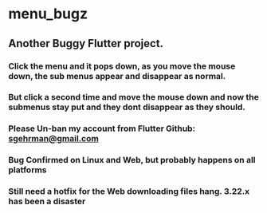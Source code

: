 # menu_bugz

## Another Buggy Flutter project.

### Click the menu and it pops down, as you move the mouse down, the sub menus appear and disappear as normal.

### But click a second time and move the mouse down and now the submenus stay put and they dont disappear as they should.

### Please Un-ban my account from Flutter Github: sgehrman@gmail.com

### Bug Confirmed on Linux and Web, but probably happens on all platforms

### Still need a hotfix for the Web downloading files hang. 3.22.x has been a disaster

